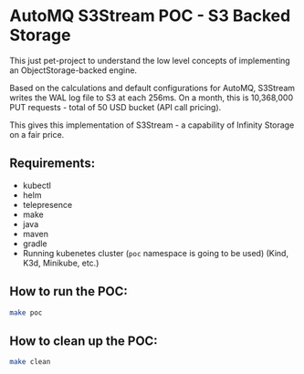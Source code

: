 # AutoMQ S3Stream POC - S3 Backed Storage
This just pet-project to understand the low level concepts of implementing an ObjectStorage-backed engine.

Based on the calculations and default configurations for AutoMQ, S3Stream writes the WAL log file to S3 at each 256ms.
On a month, this is 10,368,000 PUT requests - total of 50 USD bucket (API call pricing).

This gives this implementation of S3Stream - a capability of Infinity Storage on a fair price.

## Requirements:
- kubectl
- helm
- telepresence
- make
- java
- maven
- gradle
- Running kubenetes cluster (`poc` namespace is going to be used) (Kind, K3d, Minikube, etc.)

## How to run the POC:
```bash
make poc
```

## How to clean up the POC:
```bash
make clean
```
